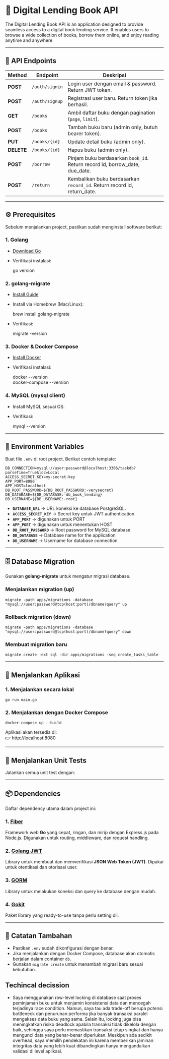 # 📌 Digital Lending Book API
The Digital Lending Book API is an application designed to provide seamless access to a digital book lending service. It enables users to browse a wide collection of books, borrow them online, and enjoy reading anytime and anywhere

---

## 🔗 API Endpoints

| Method     | Endpoint       | Deskripsi                                                                   |
| ---------- | -------------- | --------------------------------------------------------------------------- |
| **POST**   | `/auth/signin` | Login user dengan email & password. Return JWT token.                       |
| **POST**   | `/auth/signup` | Registrasi user baru. Return token jika berhasil.                           |
| **GET**    | `/books`       | Ambil daftar buku dengan pagination (`page`, `limit`).                      |
| **POST**   | `/books`       | Tambah buku baru (admin only, butuh bearer token).                          |
| **PUT**    | `/books/{id}`  | Update detail buku (admin only).                                            |
| **DELETE** | `/books/{id}`  | Hapus buku (admin only).                                                    |
| **POST**   | `/borrow`      | Pinjam buku berdasarkan `book_id`. Return record id, borrow_date, due_date. |
| **POST**   | `/return`      | Kembalikan buku berdasarkan `record_id`. Return record id, return_date.     |


---

## ⚙️ Prerequisites

Sebelum menjalankan project, pastikan sudah menginstall software berikut:

### 1. Golang
- [Download Go](https://go.dev/dl/)  
- Verifikasi instalasi:

    go version

### 2. golang-migrate
- [Install Guide](https://github.com/golang-migrate/migrate/tree/master/cmd/migrate)  
- Install via Homebrew (Mac/Linux):

    brew install golang-migrate

- Verifikasi:

    migrate -version

### 3. Docker & Docker Compose
- [Install Docker](https://docs.docker.com/get-docker/)  
- Verifikasi instalasi:

    docker --version  
    docker-compose --version

### 4. MySQL (mysql client)
- Install MySQL sesuai OS.  
- Verifikasi:

    mysql --version

---

## 🔑 Environment Variables

Buat file `.env` di root project. Berikut contoh template:

    DB_CONNECTION=mysql://user:password@localhost:3306/taskdb?parseTime=True&loc=Local
    ACCESS_SECRET_KEY=my-secret-key
    APP_PORT=8080
    APP_HOST=localhost
    DB_ROOT_PASSWORD=${DB_ROOT_PASSWORD:-verysecret}
    DB_DATABASE=${DB_DATABASE:-db_book_lending}
    DB_USERNAME=${DB_USERNAME:-root}

- **`DATABASE_URL`** → URL koneksi ke database PostgreSQL.  
- **`ACCESS_SECRET_KEY`** → Secret key untuk JWT authentication.  
- **`APP_PORT`** → digunakan untuk PORT
- **`APP_PORT`** → digunakan untuk menentukan HOST
- **`DB_ROOT_PASSWORD`** → Root password for MySQL database
- **`DB_DATABASE`** → Database name for the application
- **`DB_USERNAME`** → Username for database connection

---

## 🗄️ Database Migration

Gunakan **golang-migrate** untuk mengatur migrasi database.

### Menjalankan migration (up)

    migrate -path apps/migrations -database "mysql://user:password@tcp(host:port)/dbname?query" up

### Rollback migration (down)

    migrate -path apps/migrations -database "mysql://user:password@tcp(host:port)/dbname?query" down

### Membuat migration baru

    migrate create -ext sql -dir apps/migrations -seq create_tasks_table

---

## 🚀 Menjalankan Aplikasi

### 1. Menjalankan secara lokal

    go run main.go

### 2. Menjalankan dengan Docker Compose

    docker-compose up --build

Aplikasi akan tersedia di:  
👉 http://localhost:8080

---

## 🧪 Menjalankan Unit Tests

Jalankan semua unit test dengan:

---

## 📦 Dependencies

Daftar dependency utama dalam project ini:

### 1. [Fiber](https://github.com/gofiber/fiber)
Framework web **Go** yang cepat, ringan, dan mirip dengan Express.js pada Node.js. Digunakan untuk routing, middleware, dan request handling.

### 2. [Golang JWT](https://github.com/golang-jwt/jwt)
Library untuk membuat dan memverifikasi **JSON Web Token (JWT)**. Dipakai untuk otentikasi dan otorisasi user.

### 3. [GORM](https://gorm.io/index.html)
Library untuk melakukan koneksi dan query ke database dengan mudah.

### 4. [Gokit](https://github.com/vizucode/gokit)
Paket library yang ready-to-use tanpa perlu setting dll.

---

## 📝 Catatan Tambahan
- Pastikan `.env` sudah dikonfigurasi dengan benar.  
- Jika menjalankan dengan Docker Compose, database akan otomatis berjalan dalam container `db`.  
- Gunakan `migrate create` untuk menambah migrasi baru sesuai kebutuhan.

## Techincal decission
- Saya menggunakan row-level locking di database saat proses peminjaman buku untuk menjamin konsistensi data dan mencegah terjadinya race condition. Namun, saya tau ada trade-off berupa potensi bottleneck dan penurunan performa jika banyak transaksi paralel mengakses data buku yang sama. Selain itu, locking juga bisa meningkatkan risiko deadlock apabila transaksi tidak dikelola dengan baik, sehingga saya perlu memastikan transaksi tetap singkat dan hanya mengunci data yang benar-benar diperlukan. Meskipun ada sedikit overhead, saya memilih pendekatan ini karena memberikan jaminan integritas data yang lebih kuat dibandingkan hanya mengandalkan validasi di level aplikasi.